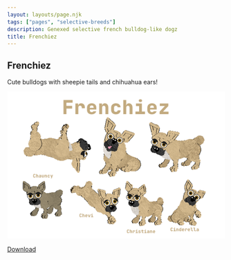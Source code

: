 ```yaml
---
layout: layouts/page.njk
tags: ["pages", "selective-breeds"]
description: Genexed selective french bulldog-like dogz
title: Frenchiez
---
```



## Frenchiez
Cute bulldogs with sheepie tails and chihuahua ears!

![](/public/images/frenchiez.png)

[Download](/public/downloads/frenchies.zip)
